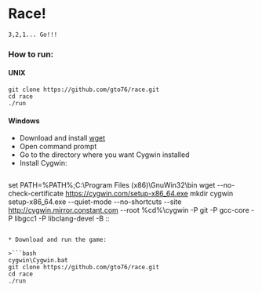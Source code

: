 Race!
=====
`3,2,1... Go!!!`


### How to run:
#### UNIX
```
git clone https://github.com/gto76/race.git
cd race
./run
```

#### Windows

* Download and install [wget](http://sourceforge.net/projects/gnuwin32/files/wget/1.11.4-1/wget-1.11.4-1-setup.exe/download)
* Open command prompt
* Go to the directory where you want Cygwin installed
* Install Cygwin:

>```bat
set PATH=%PATH%;C:\Program Files (x86)\GnuWin32\bin
wget --no-check-certificate https://cygwin.com/setup-x86_64.exe
mkdir cygwin
setup-x86_64.exe --quiet-mode --no-shortcuts --site http://cygwin.mirror.constant.com --root %cd%\cygwin -P git -P gcc-core -P libgcc1 -P libclang-devel -B
::
```

* Download and run the game:

>```bash
cygwin\Cygwin.bat
git clone https://github.com/gto76/race.git
cd race
./run

```
